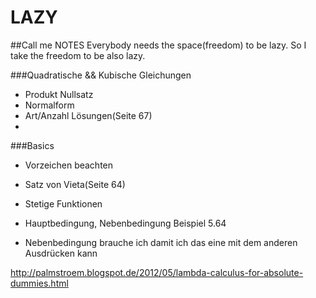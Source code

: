 LAZY
====

##Call me NOTES
Everybody needs the space(freedom) to be lazy. So I take the freedom to be also lazy.

###Quadratische && Kubische Gleichungen
 * Produkt Nullsatz
 * Normalform
 * Art/Anzahl Lösungen(Seite 67)
 * 

###Basics

 * Vorzeichen beachten
 * Satz von Vieta(Seite 64)
 * Stetige Funktionen


* Hauptbedingung, Nebenbedingung Beispiel 5.64 
 - Nebenbedingung brauche ich damit ich das eine mit dem anderen Ausdrücken kann



 http://palmstroem.blogspot.de/2012/05/lambda-calculus-for-absolute-dummies.html
